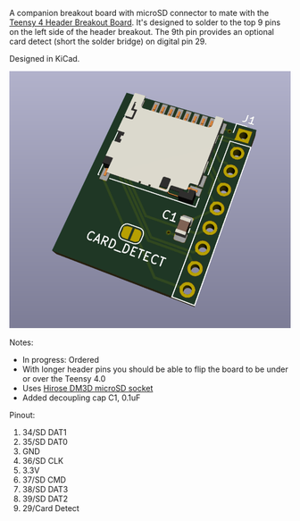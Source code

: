 A companion breakout board with microSD connector to mate with the [Teensy 4 Header Breakout Board](https://github.com/blackketter/teensy4_header_breakout).  It's designed to solder to the top 9 pins on the left side of the header breakout.  The 9th pin provides an optional card detect (short the solder bridge) on digital pin 29.

Designed in KiCad.

![breakout render](render.png)

Notes:

- In progress: Ordered
- With longer header pins you should be able to flip the board to be under or over the Teensy 4.0
- Uses [Hirose DM3D microSD socket](https://www.digikey.com/product-detail/en/hirose-electric-co-ltd/DM3D-SF/HR1941CT-ND/1786515)
- Added decoupling cap C1, 0.1uF

Pinout:

1. 34/SD DAT1
2. 35/SD DAT0
3. GND
4. 36/SD CLK
5. 3.3V
6. 37/SD CMD
7. 38/SD DAT3
8. 39/SD DAT2
9. 29/Card Detect

